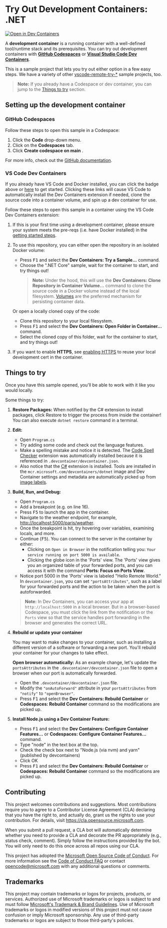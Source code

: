 # Try Out Development Containers: .NET

[![Open in Dev Containers](https://img.shields.io/static/v1?label=Dev%20Containers&message=Open&color=blue&logo=visualstudiocode)](https://vscode.dev/redirect?url=vscode://ms-vscode-remote.remote-containers/cloneInVolume?url=https://github.com/microsoft/vscode-remote-try-dotnet)


A **development container** is a running container with a well-defined tool/runtime stack and its prerequisites. You can try out development containers with **[GitHub Codespaces](https://github.com/features/codespaces)** or **[Visual Studio Code Dev Containers](https://aka.ms/vscode-remote/containers)**.

This is a sample project that lets you try out either option in a few easy steps. We have a variety of other [vscode-remote-try-*](https://github.com/search?q=org%3Amicrosoft+vscode-remote-try-&type=Repositories) sample projects, too.

> **Note:** If you already have a Codespace or dev container, you can jump to the [Things to try](#things-to-try) section.

## Setting up the development container

### GitHub Codespaces
Follow these steps to open this sample in a Codespace:
1. Click the **Code** drop-down menu.
2. Click on the **Codespaces** tab.
3. Click **Create codespace on main** .

For more info, check out the [GitHub documentation](https://docs.github.com/en/free-pro-team@latest/github/developing-online-with-codespaces/creating-a-codespace#creating-a-codespace).

### VS Code Dev Containers

If you already have VS Code and Docker installed, you can click the badge above or [here](https://vscode.dev/redirect?url=vscode://ms-vscode-remote.remote-containers/cloneInVolume?url=https://github.com/microsoft/vscode-remote-try-dotnet) to get started. Clicking these links will cause VS Code to automatically install the Dev Containers extension if needed, clone the source code into a container volume, and spin up a dev container for use.

Follow these steps to open this sample in a container using the VS Code Dev Containers extension:

1. If this is your first time using a development container, please ensure your system meets the pre-reqs (i.e. have Docker installed) in the [getting started steps](https://aka.ms/vscode-remote/containers/getting-started).

2. To use this repository, you can either open the repository in an isolated Docker volume:

    - Press <kbd>F1</kbd> and select the **Dev Containers: Try a Sample...** command.
    - Choose the ".NET Core" sample, wait for the container to start, and try things out!
        > **Note:** Under the hood, this will use the **Dev Containers: Clone Repository in Container Volume...** command to clone the source code in a Docker volume instead of the local filesystem. [Volumes](https://docs.docker.com/storage/volumes/) are the preferred mechanism for persisting container data.

   Or open a locally cloned copy of the code:

   - Clone this repository to your local filesystem.
   - Press <kbd>F1</kbd> and select the **Dev Containers: Open Folder in Container...** command.
   - Select the cloned copy of this folder, wait for the container to start, and try things out!

3. If you want to enable **HTTPS**, see [enabling HTTPS](#enabling-https) to reuse your local development cert in the container.

## Things to try

Once you have this sample opened, you'll be able to work with it like you would locally.

Some things to try:

1. **Restore Packages:** When notified by the C# extension to install packages, click Restore to trigger the process from inside the container! You can also execute `dotnet restore` command in a terminal.

2. **Edit:**
   - Open `Program.cs`
   - Try adding some code and check out the language features.
   - Make a spelling mistake and notice it is detected. The [Code Spell Checker](https://marketplace.visualstudio.com/items?itemName=streetsidesoftware.code-spell-checker) extension was automatically installed because it is referenced in `.devcontainer/devcontainer.json`.
   - Also notice that the [C#](https://marketplace.visualstudio.com/items?itemName=ms-dotnettools.csharp) extension is installed. Tools are installed in the `mcr.microsoft.com/devcontainers/dotnet` image and Dev Container settings and metadata are automatically picked up from [image labels](https://containers.dev/implementors/reference/#labels).


4. **Build, Run, and Debug:**
   - Open `Program.cs`
   - Add a breakpoint (e.g. on line 16).
   - Press <kbd>F5</kbd> to launch the app in the container.
   - Navigate to the weather endpoint, for example, [http://localhost:5000/paris/weather](http://localhost:5000/paris/weather).
   - Once the breakpoint is hit, try hovering over variables, examining locals, and more.   
   - Continue (<kbd>F5</kbd>). You can connect to the server in the container by either: 
      - Clicking on `Open in Browser` in the notification telling you: `Your service running on port 5000 is available`.
      - Clicking the globe icon in the 'Ports' view. The 'Ports' view gives you an organized table of your forwarded ports, and you can access it with the command **Ports: Focus on Ports View**.
    - Notice port 5000 in the 'Ports' view is labeled "Hello Remote World." In `devcontainer.json`, you can set `"portsAttributes"`, such as a label for your forwarded ports and the action to be taken when the port is autoforwarded.

   > **Note:** In Dev Containers, you can access your app at `http://localhost:5000` in a local browser. But in a browser-based Codespace, you must click the link from the notification or the `Ports` view so that the service handles port forwarding in the browser and generates the correct URL.

5. **Rebuild or update your container**

   You may want to make changes to your container, such as installing a different version of a software or forwarding a new port. You'll rebuild your container for your changes to take effect. 

   **Open browser automatically:** As an example change, let's update the `portsAttributes` in the `.devcontainer/devcontainer.json` file to open a browser when our port is automatically forwarded.
   
   - Open the `.devcontainer/devcontainer.json` file.
   - Modify the `"onAutoForward"` attribute in your `portsAttributes` from `"notify"` to `"openBrowser"`.
   - Press <kbd>F1</kbd> and select the **Dev Containers: Rebuild Container** or **Codespaces: Rebuild Container** command so the modifications are picked up.

5. **Install Node.js using a Dev Container Feature:**
   - Press <kbd>F1</kbd> and select the **Dev Containers: Configure Container Features...** or **Codespaces: Configure Container Features...** command.
   - Type "node" in the text box at the top.
   - Check the check box next to "Node.js (via nvm) and yarn" (published by devcontainers) 
   - Click OK
   - Press <kbd>F1</kbd> and select the **Dev Containers: Rebuild Container** or **Codespaces: Rebuild Container** command so the modifications are picked up.

## Contributing

This project welcomes contributions and suggestions.  Most contributions require you to agree to a
Contributor License Agreement (CLA) declaring that you have the right to, and actually do, grant us
the rights to use your contribution. For details, visit https://cla.opensource.microsoft.com.

When you submit a pull request, a CLA bot will automatically determine whether you need to provide
a CLA and decorate the PR appropriately (e.g., status check, comment). Simply follow the instructions
provided by the bot. You will only need to do this once across all repos using our CLA.

This project has adopted the [Microsoft Open Source Code of Conduct](https://opensource.microsoft.com/codeofconduct/).
For more information see the [Code of Conduct FAQ](https://opensource.microsoft.com/codeofconduct/faq/) or
contact [opencode@microsoft.com](mailto:opencode@microsoft.com) with any additional questions or comments.

## Trademarks

This project may contain trademarks or logos for projects, products, or services. Authorized use of Microsoft 
trademarks or logos is subject to and must follow 
[Microsoft's Trademark & Brand Guidelines](https://www.microsoft.com/en-us/legal/intellectualproperty/trademarks/usage/general).
Use of Microsoft trademarks or logos in modified versions of this project must not cause confusion or imply Microsoft sponsorship.
Any use of third-party trademarks or logos are subject to those third-party's policies.
